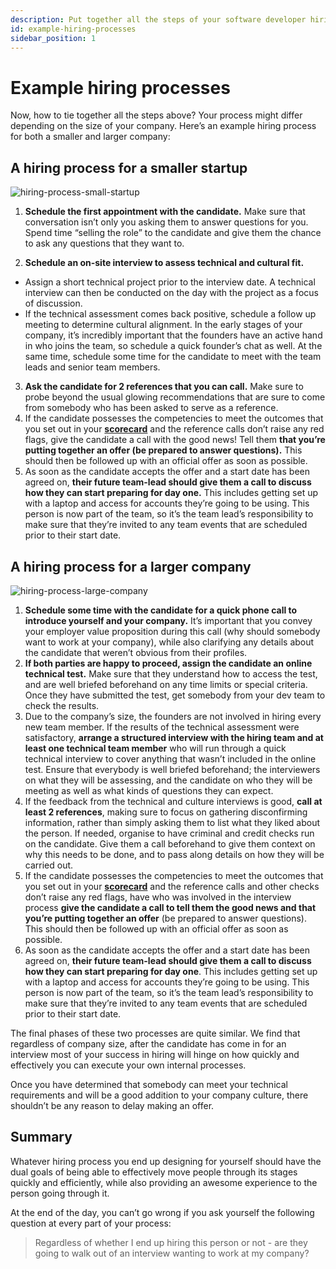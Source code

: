 ```yaml
---
description: Put together all the steps of your software developer hiring process, with our example hiring processes for a small startup as well as a larger company.
id: example-hiring-processes
sidebar_position: 1
---
```

# Example hiring processes

Now, how to tie together all the steps above? Your process might differ depending on the size of your company. Here’s an example hiring process for both a smaller and larger company:

## A hiring process for a smaller startup

![hiring-process-small-startup](pathname:///img/assets/hiring-process-small-startup.png)


1. **Schedule the first appointment with the candidate.** Make sure that conversation isn’t only you asking them to answer questions for you. Spend time “selling the role” to the candidate and give them the chance to ask any questions that they want to.

2. **Schedule an on-site interview to assess technical and cultural fit.**
* Assign a short technical project prior to the interview date. A technical interview can then be conducted on the day with the project as a focus of discussion.
* If the technical assessment comes back positive, schedule a follow up meeting to determine cultural alignment. In the early stages of your company, it’s incredibly important that the founders have an active hand in who joins the team, so schedule a quick founder’s chat as well. At the same time, schedule some time for the candidate to meet with the team leads and senior team members.
3. **Ask the candidate for 2 references that you can call.** Make sure to probe beyond the usual glowing recommendations that are sure to come from somebody who has been asked to serve as a reference.
4. If the candidate possesses the competencies to meet the outcomes that you set out in your **[scorecard](https://www.offerzen.com/blog/how-to-create-a-scorecard-for-a-new-role)** and the reference calls don’t raise any red flags, give the candidate a call with the good news! Tell them **that you’re putting together an offer (be prepared to answer questions).** This should then be followed up with an official offer as soon as possible.
5. As soon as the candidate accepts the offer and a start date has been agreed on, **their future team-lead should give them a call to discuss how they can start preparing for day one.** This includes getting set up with a laptop and access for accounts they’re going to be using. This person is now part of the team, so it’s the team lead’s responsibility to make sure that they’re invited to any team events that are scheduled prior to their start date.


## A hiring process for a larger company

![hiring-process-large-company](pathname:///img/assets/hiring-process-large-company.png)

1. **Schedule some time with the candidate for a quick phone call to introduce yourself and your company.** It’s important that you convey your employer value proposition during this call (why should somebody want to work at your company), while also clarifying any details about the candidate that weren’t obvious from their profiles.
2. **If both parties are happy to proceed, assign the candidate an online technical test.** Make sure that they understand how to access the test, and are well briefed beforehand on any time limits or special criteria. Once they have submitted the test, get somebody from your dev team to check the results.
3. Due to the company’s size, the founders are not involved in hiring every new team member. If the results of the technical assessment were satisfactory, **arrange a structured interview with the hiring team and at least one technical team member** who will run through a quick technical interview to cover anything that wasn’t included in the online test. Ensure that everybody is well briefed beforehand; the interviewers on what they will be assessing, and the candidate on who they will be meeting as well as what kinds of questions they can expect.
4. If the feedback from the technical and culture interviews is good, **call at least 2 references**, making sure to focus on gathering disconfirming information, rather than simply asking them to list what they liked about the person. If needed, organise to have criminal and credit checks run on the candidate. Give them a call beforehand to give them context on why this needs to be done, and to pass along details on how they will be carried out.
5. If the candidate possesses the competencies to meet the outcomes that you set out in your **[scorecard](https://www.offerzen.com/blog/how-to-create-a-scorecard-for-a-new-role)** and the reference calls and other checks don’t raise any red flags, have who was involved in the interview process **give the candidate a call to tell them the good news and that you’re putting together an offer** (be prepared to answer questions). This should then be followed up with an official offer as soon as possible.
6. As soon as the candidate accepts the offer and a start date has been agreed on, **their future team-lead should give them a call to discuss how they can start preparing for day one**. This includes getting set up with a laptop and access for accounts they’re going to be using. This person is now part of the team, so it’s the team lead’s responsibility to make sure that they’re invited to any team events that are scheduled prior to their start date.

The final phases of these two processes are quite similar. We find that regardless of company size, after the candidate has come in for an interview most of your success in hiring will hinge on how quickly and effectively you can execute your own internal processes. 

Once you have determined that somebody can meet your technical requirements and will be a good addition to your company culture, there shouldn’t be any reason to delay making an offer.

## Summary

Whatever hiring process you end up designing for yourself should have the dual goals of being able to effectively move people through its stages quickly and efficiently, while also providing an awesome experience to the person going through it.

At the end of the day, you can’t go wrong if you ask yourself the following question at every part of your process: 

> Regardless of whether I end up hiring this person or not - are they going to walk out of an interview wanting to work at my company?
